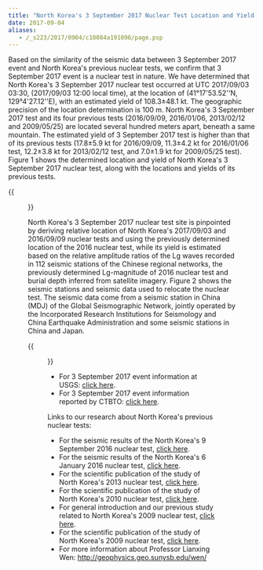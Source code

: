 ```yaml
---
title: "North Korea's 3 September 2017 Nuclear Test Location and Yield: Seismic Results from USTC"
date: 2017-09-04
aliases:
   - /_s223/2017/0904/c10084a191096/page.psp
---
```


Based on the similarity of the seismic data between 3 September 2017 event and
North Korea's previous nuclear tests, we confirm that 3 September 2017 event
is a nuclear test in nature. We have determined that North Korea's 3 September
2017 nuclear test occurred at UTC 2017/09/03 03:30, (2017/09/03 12:00 local time),
at the location of (41°17'53.52''N, 129°4'27.12''E), with an estimated yield of
108.3±48.1 kt. The geographic precision of the location determination is 100 m.
North Korea's 3 September 2017 test and its four previous tests
(2016/09/09, 2016/01/06, 2013/02/12 and 2009/05/25) are located several hundred
meters apart, beneath a same mountain. The estimated yield of 3 September 2017
test is higher than that of its previous tests (17.8±5.9 kt for 2016/09/09,
11.3±4.2 kt for 2016/01/06 test, 12.2±3.8 kt for 2013/02/12 test, and 7.0±1.9 kt
for 2009/05/25 test). Figure 1 shows the determined location and yield of North
Korea's 3 September 2017 nuclear test, along with the locations and yields of
its previous tests.


{{<figure src="solution.png" caption="Figure 1. Left panel: Best-fitting location of 3 September 2017 test (star labeled as 2017/09/03) relative to the location of 2016/09/09 test (star labeled as 2016/09/09). The black ellipse represents the 95% confidence ellipse for 3 September 2017 test location based on the chi-square distribution. Right panel: Locations (circles, with the sizes of symbols proportional to their yields (labeled blue)) and origin times (labeled red) of 2006, 2009, 2013, two 2016 and 2017 tests plotted on a Google Earth map.">}}


North Korea's 3 September 2017 nuclear test site is pinpointed by deriving
relative location of North Korea's 2017/09/03 and 2016/09/09 nuclear tests and
using the previously determined location of the 2016 nuclear test, while its
yield is estimated based on the relative amplitude ratios of the Lg waves
recorded in 112 seismic stations of the Chinese regional networks, the previously
determined Lg-magnitude of 2016 nuclear test and burial depth inferred from
satellite imagery. Figure 2 shows the seismic stations and seismic data used to
relocate the nuclear test. The seismic data come from a seismic station in China (MDJ)
of the Global Seismographic Network, jointly operated by the Incorporated Research
Institutions for Seismology and China Earthquake Administration and some seismic
stations in China and Japan.

{{<figure src="data.jpg" caption="Figure 2. Map showing North Korea's 2017/09/03 and 2016/09/09 nuclear test sites (red star), seismic stations (triangles) that recorded high-quality waveforms for both tests, and observed vertical components of seismic waveforms. Seismic waveforms are self-normalized and labeled with station names and the year of the test.">}}

- For 3 September 2017 event information at USGS: [click here](https://earthquake.usgs.gov/earthquakes/eventpage/us2000aert#executive).
- For 3 September 2017 event information reported by CTBTO: [click here](http://www.ctbto.org/the-treaty/developments-after-1996/2017-sept-dprk/).

Links to our research about North Korea's previous nuclear tests:

- For the seismic results of the North Korea's 9 September 2016 nuclear test, [click here](http://seis.ustc.edu.cn/_s223/2016/0909/c10084a113807/page.psp).
- For the seismic results of the North Korea's 6 January 2016 nuclear test, [click here](http://seis.ustc.edu.cn/_s223/2016/0909/c10084a113822/page.psp).
- For the scientific publication of the study of North Korea's 2013 nuclear test, [click here](http://222.195.83.195/wen/Reprints/ZhangWen13GRL.pdf).
- For the scientific publication of the study of North Korea's 2010 nuclear test, [click here](http://srl.geoscienceworld.org/content/early/2014/11/13/02201401170.full).
- For general introduction  and our previous study related to North Korea's 2009 nuclear test, [click here](http://geophysics.geo.sunysb.edu/wen/NK/index_2009.html).
- For the scientific publication of the study of North Korea's 2009 nuclear test, [click here](http://srl.geoscienceworld.org/cgi/content/extract/81/1/26).
- For more information about Professor Lianxing Wen: http://geophysics.geo.sunysb.edu/wen/
